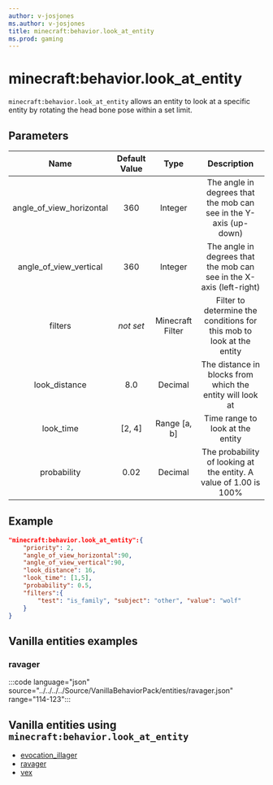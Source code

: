 ```yaml
---
author: v-josjones
ms.author: v-josjones
title: minecraft:behavior.look_at_entity
ms.prod: gaming
---
```


# minecraft:behavior.look_at_entity

`minecraft:behavior.look_at_entity` allows an entity to look at a specific entity by rotating the head bone pose within a set limit.

## Parameters

|Name |Default Value  |Type  |Description  |
|:---------:|:---------:|:---------:|:---------:|
|angle_of_view_horizontal| 360| Integer| The angle in degrees that the mob can see in the Y-axis (up-down) |
|angle_of_view_vertical| 360| Integer| The angle in degrees that the mob can see in the X-axis (left-right) |
|filters|*not set* | Minecraft Filter|  Filter to determine the conditions for this mob to look at the entity |
|look_distance| 8.0| Decimal| The distance in blocks from which the entity will look at |
|look_time| [2, 4]| Range [a, b]| Time range to look at the entity |
|probability| 0.02|  Decimal| The probability of looking at the entity. A value of 1.00 is 100% |

## Example

```json
"minecraft:behavior.look_at_entity":{
    "priority": 2,
    "angle_of_view_horizontal":90,
    "angle_of_view_vertical":90,
    "look_distance": 16,
    "look_time": [1,5],
    "probability": 0.5,
    "filters":{
        "test": "is_family", "subject": "other", "value": "wolf"
    }
}
```

## Vanilla entities examples

### ravager

:::code language="json" source="../../../../Source/VanillaBehaviorPack/entities/ravager.json" range="114-123":::

## Vanilla entities using `minecraft:behavior.look_at_entity`

- [evocation_illager](../../../../Source/VanillaBehaviorPack_Snippets/entities/evocation_illager.md)
- [ravager](../../../../Source/VanillaBehaviorPack_Snippets/entities/ravager.md)
- [vex](../../../../Source/VanillaBehaviorPack_Snippets/entities/vex.md)
